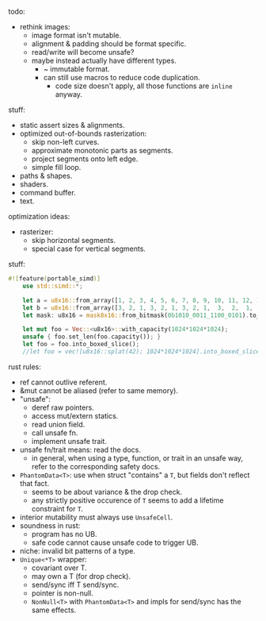 todo:
- rethink images:
    - image format isn't mutable.
    - alignment & padding should be format specific.
    - read/write will become unsafe?
    - maybe instead actually have different types.
        - ~ immutable format.
        - can still use macros to reduce code duplication.
            - code size doesn't apply, all those functions are `inline` anyway.

stuff:
- static assert sizes & alignments.
- optimized out-of-bounds rasterization:
    - skip non-left curves.
    - approximate monotonic parts as segments.
    - project segments onto left edge.
    - simple fill loop.
- paths & shapes.
- shaders.
- command buffer.
- text.




optimization ideas:
- rasterizer:
    - skip horizontal segments.
    - special case for vertical segments.



stuff:

```rust
#![feature(portable_simd)]
    use std::simd::*;

    let a = u8x16::from_array([1, 2, 3, 4, 5, 6, 7, 8, 9, 10, 11, 12, 13, 14, 15, 16]);
    let b = u8x16::from_array([3, 2, 1, 3, 2, 1, 3, 2, 1,  3,  2,  1,  3,  2,  1,  3]);
    let mask: u8x16 = mask8x16::from_bitmask(0b1010_0011_1100_0101).to_int().cast();

    let mut foo = Vec::<u8x16>::with_capacity(1024*1024*1024);
    unsafe { foo.set_len(foo.capacity()); }
    let foo = foo.into_boxed_slice();
    //let foo = vec![u8x16::splat(42); 1024*1024*1024].into_boxed_slice();
```


rust rules:
- ref cannot outlive referent.
- &mut cannot be aliased (refer to same memory).
- "unsafe":
    - deref raw pointers.
    - access mut/extern statics.
    - read union field.
    - call unsafe fn.
    - implement unsafe trait.
- unsafe fn/trait means: read the docs.
    - in general, when using a type, function, or trait in an unsafe way, refer to the corresponding safety docs.
- `PhantomData<T>`: use when struct "contains" a `T`, but fields don't reflect that fact.
    - seems to be about variance & the drop check.
    - any strictly positive occurence of `T` seems to add a lifetime constraint for `T`.
- interior mutability must always use `UnsafeCell`.
- soundness in rust:
    - program has no UB.
    - safe code cannot cause unsafe code to trigger UB.
- niche: invalid bit patterns of a type.
- `Unique<*T>` wrapper:
    - covariant over T.
    - may own a T (for drop check).
    - send/sync iff T send/sync.
    - pointer is non-null.
    - `NonNull<T>` with `PhantomData<T>` and impls for send/sync has the same effects.
